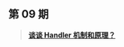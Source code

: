 ## 第 09 期

> [**谈谈 Handler 机制和原理？**](https://github.com/Moosphan/Android-Daily-Interview/issues/9)

